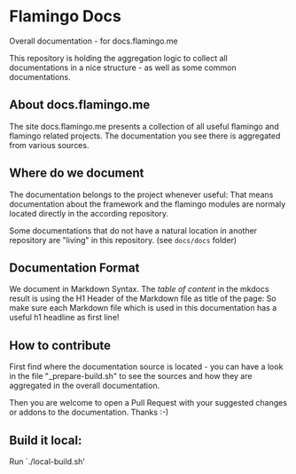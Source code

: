 # Flamingo Docs

Overall documentation - for docs.flamingo.me

This repository is holding the aggregation logic to collect all documentations in a nice structure - as well as some common documentations.

## About docs.flamingo.me
The site docs.flamingo.me presents a collection of all useful flamingo and flamingo related projects.
The documentation you see there is aggregated from various sources.

## Where do we document

The documentation belongs to the project whenever useful: That means documentation about the framework and the flamingo modules are normaly
located directly in the according repository.

Some documentations that do not have a natural location in another repository are "living" in this repository. (see `docs/docs` folder)

## Documentation Format

We document in Markdown Syntax.
The *table of content* in the mkdocs result is using the H1 Header of the Markdown file as title of the page:
So make sure each Markdown file which is used in this documentation has a useful h1 headline as first line!

## How to contribute

First find where the documentation source is located - you can have a look in the file "_prepare-build.sh" to see the sources and how they are aggregated in the overall documentation.

Then you are welcome to open a Pull Request with your suggested changes or addons to the documentation. Thanks :-)


## Build it local:
Run `./local-build.sh'

